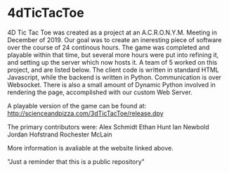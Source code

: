 # 4dTicTacToe
4D Tic Tac Toe was created as a project at an A.C.R.O.N.Y.M. Meeting in December of 2019. Our goal was to create an ineresting piece of software over the course of 24 continous hours. The game was completed and playable within that time, but several more hours were put into refining it, and setting up the server which now hosts it. A team of 5 worked on this project, and are listed below. The client code is written in standard HTML Javascript, while the backend is written in Python. Communication is over Websocket. There is also a small amount of Dynamic Python involved in rendering the page, accomplished with our custom Web Server.

A playable version of the game can be found at:
http://scienceandpizza.com/3dTicTacToe/release.dpy

The primary contributors were:
Alex Schmidt
Ethan Hunt
Ian Newbold
Jordan Hofstrand
Rochester McLain

More information is avaliable at the website linked above.


"Just a reminder that this is a public repository"
